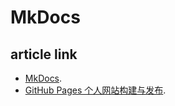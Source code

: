 # MkDocs

## article link
-  [MkDocs](https://www.mkdocs.org/).
-  [GitHub Pages 个人网站构建与发布](https://www.bilibili.com/video/BV1hL4y1w72r/).



